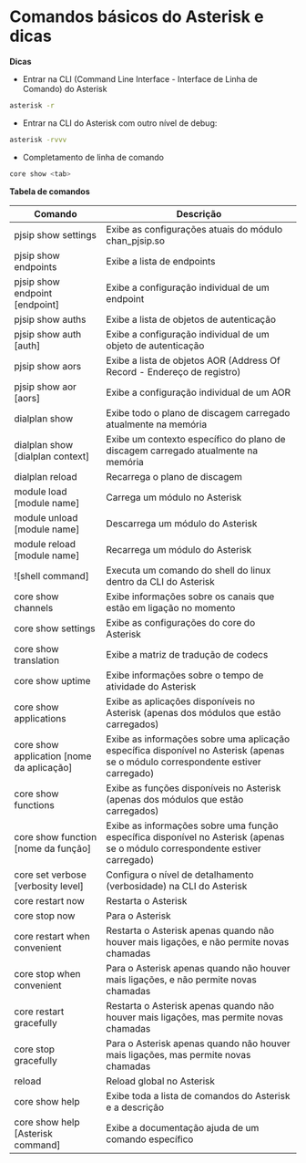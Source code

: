 # Comandos básicos do Asterisk e dicas

**Dicas**

 - Entrar na CLI (Command Line Interface - Interface de Linha de Comando) do Asterisk

```bash
asterisk -r
```


 - Entrar na CLI do Asterisk com outro nível de debug:

```bash
asterisk -rvvv
```

 - Completamento de linha de comando

```bash
core show <tab>
```

**Tabela de comandos**

Comando                                       | Descrição
---------------------------------------------- | ------------
pjsip show settings | Exibe as configurações atuais do módulo chan_pjsip.so|
pjsip show endpoints | Exibe a lista de endpoints|
pjsip show endpoint [endpoint] | Exibe a configuração individual de um endpoint |
pjsip show auths | Exibe a lista de objetos de autenticação |
pjsip show auth [auth] | Exibe a configuração individual de um objeto de autenticação  |
pjsip show aors | Exibe a lista de objetos AOR (Address Of Record - Endereço de registro) |
pjsip show aor [aors] | Exibe a configuração individual de um AOR|
dialplan show	 | Exibe todo o plano de discagem carregado atualmente na memória |
dialplan show [dialplan context]	 | Exibe um contexto específico do plano de discagem carregado atualmente na memória |
dialplan reload	 | Recarrega o plano de discagem |
module load [module name] | Carrega um módulo no Asterisk |
module unload [module name]	 | Descarrega um módulo do Asterisk |
module reload [module name]	 | Recarrega um módulo do Asterisk |
![shell command] | Executa um comando do shell do linux dentro da CLI do Asterisk |
core show channels	 | Exibe informações sobre os canais que estão em ligação no momento |
core show settings	 | Exibe as configurações do core do Asterisk|
core show translation	 | Exibe a matriz de tradução de codecs |
core show uptime	 | Exibe informações sobre o tempo de atividade do Asterisk |
core show applications	 | Exibe as aplicações disponíveis no Asterisk (apenas dos módulos que estão carregados) |
core show application [nome da aplicação]	 | Exibe as informações sobre uma aplicação específica disponível no Asterisk (apenas se o módulo correspondente estiver carregado) |
core show functions	 | Exibe as funções disponíveis no Asterisk (apenas dos módulos que estão carregados) |
core show function [nome da função]	 | Exibe as informações sobre uma função específica disponível no Asterisk (apenas se o módulo correspondente estiver carregado) |
core set verbose [verbosity level]	 | Configura o nível de detalhamento (verbosidade) na CLI do Asterisk|
core restart now	 | Restarta o Asterisk |
core stop now	 | Para o Asterisk |
core restart when convenient	 | Restarta o Asterisk apenas quando não houver mais ligações, e não permite novas chamadas |
core stop when convenient	 |  Para o Asterisk apenas quando não houver mais ligações, e não permite novas chamadas  |
core restart gracefully | Restarta o Asterisk apenas quando não houver mais ligações, mas permite novas chamadas |
core stop gracefully | Para o Asterisk apenas quando não houver mais ligações, mas permite novas chamadas |
reload	 | Reload global no Asterisk |
core show help  | Exibe toda a lista de comandos do Asterisk e a descrição | 
core show help [Asterisk command]	 | Exibe a documentação ajuda de um comando específico |